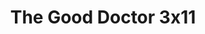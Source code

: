 ---
layout: episodios
title: "The Good Doctor 3x11"
url_serie_padre: 'the-good-doctor-tercera-temporada'
category: 'series'
capitulo: 'yes'
anio: '2019'
prev: 'capitulo-10'
proximo: 'capitulo-12'
sandbox: allow-same-origin allow-forms
idioma: 'Subtitulado'
calidad: 'Full HD'
reproductor: 'fembed'
image_banner: 'https://res.cloudinary.com/dmsdzouoo/image/upload/v1569378782/edLV34FXx1iFJA3hbZE7SYRSS4m-min_a6jdfg.jpg'
reproductores: ["https://upstream.to/embed-swhjxoazc6fk.html","https://player.premiumstream.live/player.php?id=MjMw&sub=https://sub.cuevana2.io/vtt-sub/sub7/The.Good.Doctor.03x11.vtt","https://www.ilovefembed.best/v/wp-4run7jgq-5zx","https://gounlimited.to/embed-oqo3in5wzy4h.html"]
tags:
- Drama
---